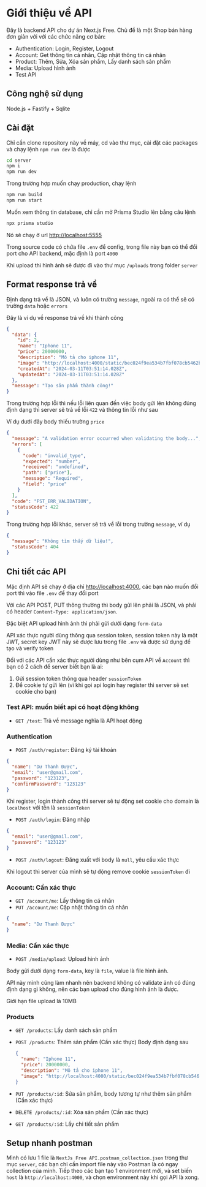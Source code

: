 # Giới thiệu về API

Đây là backend API cho dự án Next.js Free. Chủ đề là một Shop bán hàng đơn giản với với các chức năng cơ bản:

- Authentication: Login, Register, Logout
- Account: Get thông tin cá nhân, Cập nhật thông tin cá nhân
- Product: Thêm, Sửa, Xóa sản phẩm, Lấy danh sách sản phẩm
- Media: Upload hình ảnh
- Test API

## Công nghệ sử dụng

Node.js + Fastify + Sqlite

## Cài đặt

Chỉ cần clone repository này về máy, cd vào thư mục, cài đặt các packages và chạy lệnh `npm run dev` là được

```bash
cd server
npm i
npm run dev
```

Trong trường hợp muốn chạy production, chạy lệnh

```bash
npm run build
npm run start
```

Muốn xem thông tin database, chỉ cần mở Prisma Studio lên bằng câu lệnh

```bash
npx prisma studio
```

Nó sẽ chạy ở url [http://localhost:5555](http://localhost:5555)

Trong source code có chứa file `.env` để config, trong file này bạn có thể đổi port cho API backend, mặc định là port `4000`

Khi upload thì hình ảnh sẽ được đi vào thư mục `/uploads` trong folder `server`

## Format response trả về

Định dạng trả về là JSON, và luôn có trường `message`, ngoài ra có thể sẽ có trường `data` hoặc `errors`

Đây là ví dụ về response trả về khi thành công

```json
{
  "data": {
    "id": 2,
    "name": "Iphone 11",
    "price": 20000000,
    "description": "Mô tả cho iphone 11",
    "image": "http://localhost:4000/static/bec024f9ea534b7fbf078cb5462b30aa.jpg",
    "createdAt": "2024-03-11T03:51:14.028Z",
    "updatedAt": "2024-03-11T03:51:14.028Z"
  },
  "message": "Tạo sản phẩm thành công!"
}
```

Trong trường hợp lỗi thì nếu lỗi liên quan đến việc body gửi lên không đúng định dạng thì server sẽ trả về lỗi `422` và thông tin lỗi như sau

Ví dụ dưới đây body thiếu trường `price`

```json
{
  "message": "A validation error occurred when validating the body...",
  "errors": [
    {
      "code": "invalid_type",
      "expected": "number",
      "received": "undefined",
      "path": ["price"],
      "message": "Required",
      "field": "price"
    }
  ],
  "code": "FST_ERR_VALIDATION",
  "statusCode": 422
}
```

Trong trường hợp lỗi khác, server sẽ trả về lỗi trong trường `message`, ví dụ

```json
{
  "message": "Không tìm thấy dữ liệu!",
  "statusCode": 404
}
```

## Chi tiết các API

Mặc định API sẽ chạy ở địa chỉ [http://localhost:4000](http://localhost:4000), các bạn nào muốn đổi port thì vào file `.env` để thay đổi port

Với các API POST, PUT thông thường thì body gửi lên phải là JSON, và phải có header `Content-Type: application/json`.

Đặc biệt API upload hình ảnh thì phải gửi dưới dạng `form-data`

API xác thực người dùng thông qua session token, session token này là một JWT, secret key JWT này sẽ được lưu trong file `.env` và được sử dụng để tạo và verify token

Đối với các API cần xác thực người dùng như bên cụm API về `Account` thì bạn có 2 cách để server biết bạn là ai:

1. Gửi session token thông qua header `sessionToken`
2. Để cookie tự gửi lên (vì khi gọi api login hay register thì server sẽ set cookie cho bạn)

### Test API: muốn biết api có hoạt động không

- `GET /test`: Trả về message nghĩa là API hoạt động

### Authentication

- `POST /auth/register`: Đăng ký tài khoản

```json
{
  "name": "Dư Thanh Được",
  "email": "user@gmail.com",
  "password": "123123",
  "confirmPassword": "123123"
}
```

Khi register, login thành công thì server sẽ tự động set cookie cho domain là `localhost` với tên là `sessionToken`

- `POST /auth/login`: Đăng nhập

```json
{
  "email": "user@gmail.com",
  "password": "123123"
}
```

- `POST /auth/logout`: Đăng xuất với body là `null`, yêu cầu xác thực

Khi logout thì server của mình sẽ tự động remove cookie `sessionToken` đi

### Account: Cần xác thực

- `GET /account/me`: Lấy thông tin cá nhân
- `PUT /account/me`: Cập nhật thông tin cá nhân

```json
{
  "name": "Dư Thanh Được"
}
```

### Media: Cần xác thực

- `POST /media/upload`: Upload hình ảnh

Body gửi dưới dạng `form-data`, key là `file`, value là file hình ảnh.

API này mình cũng làm nhanh nên backend không có validate ảnh có đúng định dạng gì không, nên các bạn upload cho đúng hình ảnh là được.

Giới hạn file upload là 10MB

### Products

- `GET /products`: Lấy danh sách sản phẩm
- `POST /products`: Thêm sản phẩm (Cần xác thực)
  Body định dạng sau

  ```json
  {
    "name": "Iphone 11",
    "price": 20000000,
    "description": "Mô tả cho iphone 11",
    "image": "http://localhost:4000/static/bec024f9ea534b7fbf078cb5462b30aa.jpg"
  }
  ```

- `PUT /products/:id`: Sửa sản phẩm, body tương tự như thêm sản phẩm (Cần xác thực)
- `DELETE /products/:id`: Xóa sản phẩm (Cần xác thực)
- `GET /products/:id`: Lấy chi tiết sản phẩm

## Setup nhanh postman

Mình có lưu 1 file là `NextJs Free API.postman_collection.json` trong thư mục `server`, các bạn chỉ cần import file này vào Postman là có ngay collection của mình. Tiếp theo các bạn tạo 1 environment mới, và set biến `host` là `http://localhost:4000`, và chọn environment này khi gọi API là xong.

